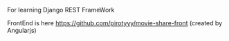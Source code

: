 For learning Django REST FrameWork

FrontEnd is here https://github.com/pirotyyy/movie-share-front (created by Angularjs)
